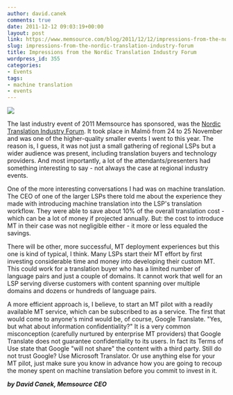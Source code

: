 ```yaml
---
author: david.canek
comments: true
date: 2011-12-12 09:03:19+00:00
layout: post
link: https://www.memsource.com/blog/2011/12/12/impressions-from-the-nordic-translation-industry-forum/
slug: impressions-from-the-nordic-translation-industry-forum
title: Impressions from the Nordic Translation Industry Forum
wordpress_id: 355
categories:
- Events
tags:
- machine translation
- events
---
```


[![](/wp-content/uploads/2011/12/ntif.png)](/wp-content/uploads/2011/12/ntif.png)

The last industry event of 2011 Memsource has sponsored, was the [Nordic Translation Industry Forum](http://ntif.se/). It took place in Malmö from 24 to 25 November and was one of the higher-quality smaller events I went to this year. The reason is, I guess, it was not just a small gathering of regional LSPs but a wider audience was present, including translation buyers and technology providers. And most importantly, a lot of the attendants/presenters had something interesting to say - not always the case at regional industry events.<!-- more -->

One of the more interesting conversations I had was on machine translation. The CEO of one of the larger LSPs there told me about the experience they made with introducing machine translation into the LSP's translation workflow. They were able to save about 10% of the overall translation cost - which can be a lot of money if projected annually. But: the cost to introduce MT in their case was not negligible either - it more or less equaled the savings.

There will be other, more successful, MT deployment experiences but this one is kind of typical, I think. Many LSPs start their MT effort by first investing considerable time and money into developing their custom MT. This could work for a translation buyer who has a limited number of language pairs and just a couple of domains. It cannot work that well for an LSP serving diverse customers with content spanning over multiple domains and dozens or hundreds of language pairs.

A more efficient approach is, I believe, to start an MT pilot with a readily available MT service, which can be subscribed to as a service. The first that would come to anyone's mind would be, of course, Google Translate. "Yes, but what about information confidentiality?" It is a very common misconception (carefully nurtured by enterprise MT providers) that Google Translate does not guarantee confidentiality to its users. In fact its Terms of Use state that Google "will not share" the content with a third party. Still do not trust Google? Use Microsoft Translator. Or use anything else for your MT pilot, just make sure you know in advance how you are going to recoup the money spent on machine translation before you commit to invest in it.

_**by David Canek, Memsource CEO**_
